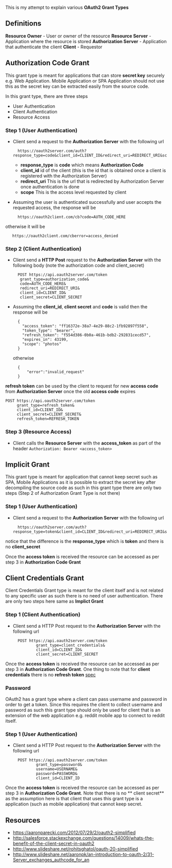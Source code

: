 
This is my attempt to explain various **OAuth2 Grant Types**

## Definitions

**Resource Owner** - User or owner of the resource 
**Resource Server** - Application where the resource is stored
**Authorization Server** - Application that authenticate the client
**Client** - Requestor


## Authorization Code Grant

This grant type is meant for applications that can store **secret key** securely e.g. Web Application. Mobile Application or SPA Application should not use this as the secret key can be extracted easily from the source code.

In this grant type, there are three steps

* User Authentication
* Client Authentication
* Resource Access

### Step 1 (User Authentication)

* Client send a request to the **Authorization Server** with the following url

		https://oauth2server.com/auth?response_type=code&client_id=CLIENT_ID&redirect_uri=REDIRECT_URI&scope=photos 
		
    * **response_type** is **code** which means **Authorization Code**
    * **client_id** id of the client (this is the id that is obtained once a client is registered with the Authorization Server)
    * **redirect_uri** This is the url that is redirected by Authorization Server once authentication is done
    * **scope** This is the access level requested by client

* Assuming the user is authenticated successfully and user accepts the requested access, the response will be

	    https://oauth2client.com/cb?code=AUTH_CODE_HERE

otherwise it will be

	   https://oauth2client.com/cberror=access_denied

### Step 2 (Client Authentication)

* Client send a **HTTP Post** request to the **Authorization Server** with the following body (note the authorization code and client_secret) 

	    POST https://api.oauth2server.com/token
	     grant_type=authorization_code&
	     code=AUTH_CODE_HERE&
	     redirect_uri=REDIRECT_URI&
	     client_id=CLIENT_ID&
	     client_secret=CLIENT_SECRET
	     
* Assuming the **client_id**, **client secret** and **code** is valid then the response will be

		{
		  "access_token": "ff16372e-38a7-4e29-88c2-1fb92897f558",
		  "token_type": "bearer",
		  "refresh_token": "f554d386-0b0a-461b-bdb2-292831cecd57",
		  "expires_in": 43199,
		  "scope": "photos"
		}

   otherwise

		{
		    "error":"invalid_request"
		}

**refresh token** can be used by the client to request for new **access code** from **Authorization Server** once the old **access code** expires 

    POST https://api.oauth2server.com/token
	     grant_type=refresh_token&
	     client_id=CLIENT_ID&
	     client_secret=CLIENT_SECRET&
	     refresh_token=REFRESH_TOKEN
		
### Step 3 (Resource Access)

* Client calls the **Resource Server** with the **access_token** as part of the header `Authorization: Bearer <access_token>`

## Implicit Grant

This grant type is meant for application that cannot keep secret such as SPA, Mobile Applications as it is possible to extract the secret key after decompiling the source code as such in this grant type there are only two steps (Step 2 of Authorization Grant Type is not there)

### Step 1 (User Authentication)

* Client send a request to the **Authorization Server** with the following url 

		https://oauth2server.com/auth?response_type=token&client_id=CLIENT_ID&redirect_uri=REDIRECT_URI&scope=photos 
	
notice that the difference is the **response_type** which is **token** and there is no **client_secret**

Once the **access token** is received the resource can be accessed as per step 3 in **Authorization Code Grant**


## Client Credentials Grant

Client Credentials Grant type is meant for the client itself and is not related to any specific user as such there is no need of user authentication. There are only two steps here same as **Implict Grant**

### Step 1 (Client Authentication)

* Client send a HTTP Post request to the **Authorization Server** with the following url 

		POST https://api.oauth2server.com/token
    			grant_type=client_credentials&
    			client_id=CLIENT_ID&
    			client_secret=CLIENT_SECRET 
	
Once the **access token** is received the resource can be accessed as per step 3 in **Authorization Code Grant**. One thing to note that for **client credentials** there is no **refresh token** [spec](https://tools.ietf.org/html/rfc6749#section-4.4.3) 

### Password

OAuth2 has a grant type where a client can pass username and password in order to get a token. Since this requires the client to collect username and password as such this grant type should only be used for client that is an extension of the web application e.g. reddit mobile app to connect to reddit itself.

### Step 1 (User Authentication)

* Client send a HTTP Post request to the **Authorization Server** with the following url 

		POST https://api.oauth2server.com/token
    			grant_type=password&
    			username=USERNAME&
    			password=PASSWORD&
    			client_id=CLIENT_ID

Once the **access token** is received the resource can be accessed as per step 3 in **Authorization Code Grant**. Note that there is no ** client secret** as the assumption here is that client that uses this grant type is a application (such as mobile application) that cannot keep secret.

## Resources

* https://aaronparecki.com/2012/07/29/2/oauth2-simplified
* http://salesforce.stackexchange.com/questions/14009/whats-the-benefit-of-the-client-secret-in-oauth2
* http://www.slideshare.net/rohitsghatol/oauth-20-simplified
* http://www.slideshare.net/aaronpk/an-introduction-to-oauth-2/31-Server_exchanges_authcode_for_an

